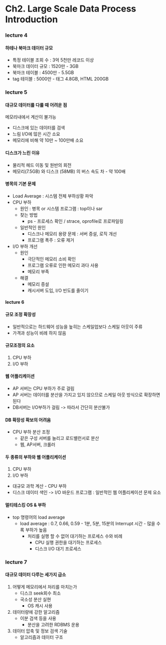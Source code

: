 # Ch2. Large Scale Data Process Introduction

### lecture 4

#### 하테나 북마크 데이터 규모

- 특정 테이블 조회 수 : 3억 5천만 레코드 이상
- 북마크 데이터 규모 : 1520만 - 3GB
- 북마크 테이블 : 4500만 - 5.5GB
- tag 테이블 : 5000만 - 태그 4.8GB, HTML 200GB

### lecture 5

#### 대규모 데이터를 다룰 때 어려운 점

메모리내에서 계산이 불가능

- 디스크에 있는 데이터를 검색
- 느림 I/O에 많은 시간 소요
- 메모리에 비해 약 10만 ~ 100만배 소요

#### 디스크가 느린 이유

- 물리적 헤드 이동 및 원반의 회전
- 메모리(7.5GB) 와 디스크 (58MB) 의 버스 속도 차 - 약 100배

#### 병목의 기본 문제

- Load Average : 시스템 전체 부하상황 파악
- CPU 부하
    - 원인 : 병목 or 시스템 프로그램 : top이나 sar
    - 찾는 방법
        - ps - 프로세스 확인 / strace, oprofile로 프로파일링
    - 일반적인 원인
        - 디스크나 메모리 용량 문제 : 서버 증설, 로직 개선
        - 프로그램 폭주 : 오류 제거
- I/O 부하 개선
    - 원인
        - 극단적인 메모리 소비 확인
        - 프로그램 오류로 인한 메모리 과다 사용
        - 메모리 부족
    - 해결
        - 메모리 증설
        - 캐시서버 도입, I/O 빈도를 줄이기

#### lecture 6

#### 규모 조정 확장성

- 일반적으로는 하드웨어 성능을 높히는 스케일업보다 스케일 아웃이 주류
- 가격과 성능이 비례 하지 않음

#### 규모조정의 요소

1. CPU 부하
2. I/O 부하

#### 웹 어플리케이션 

- AP 서버는 CPU 부하가 주로 걸림
- AP 서버는 데이터를 분산을 가지고 있지 않으므로 스케일 아웃 방식으로 확장하면 된다
- DB서버는 I/O부하가 걸림 -> 따라서 간단히 분산불가

#### DB 확장성 확보의 어려움

- CPU 부하 분산 조정
    - 같은 구성 서버를 늘리고 로드밸런서로 분산
    - 웹, AP서버, 크롤러

#### 두 종류의 부하와 웹 어플리케이션

1. CPU 부하
2. I/O 부하

- 대규모 과학 계산 - CPU 부하
- 디스크 데이터 색인 -> I/O 바운드 프로그램 : 일반적인 웹 어플리케이션 문제 요소

#### 멀티테스킹 OS & 부하

- top 명령어의 load average
    - load average : 0.7, 0.66, 0.59 - 1분, 5분, 15분의 Interrupt 시간 - 많을 수록 부하가 높음
        - 처리를 실행 할 수 없어 대기하는 프로세스 수와 비례
            - CPU 실행 권한을 대기하는 프로세스
            - 디스크 I/O 대기 프로세스

### lecture 7

#### 대규모 데이터 다루는 세가지 급소

1. 어떻게 메모리에서 처리를 마치는가
    - 디스크 seek회수 최소
    - 국소성 분산 실현
        - OS 캐시 사용
2. 데이터량에 강한 알고리즘
    - 이분 검색 등을 사용
        - 분산을 고려한 RDBMS 운용
3. 데이터 압축 및 정보 검색 기술
    - 알고리즘과 데이터 구조
